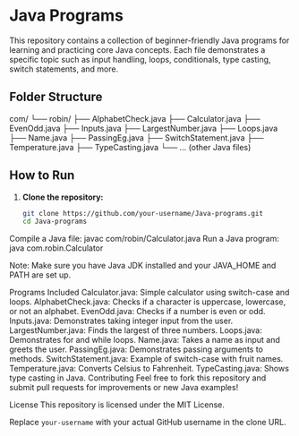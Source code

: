 # Java Programs

This repository contains a collection of beginner-friendly Java programs for learning and practicing core Java concepts. Each file demonstrates a specific topic such as input handling, loops, conditionals, type casting, switch statements, and more.

## Folder Structure
com/ └── robin/ ├── AlphabetCheck.java ├── Calculator.java ├── EvenOdd.java ├── Inputs.java ├── LargestNumber.java ├── Loops.java ├── Name.java ├── PassingEg.java ├── SwitchStatement.java ├── Temperature.java ├── TypeCasting.java └── ... (other Java files)


## How to Run

1. **Clone the repository:**
   ```sh
   git clone https://github.com/your-username/Java-programs.git
   cd Java-programs
   
Compile a Java file:
javac com/robin/Calculator.java
Run a Java program:
java com.robin.Calculator

Note:
Make sure you have Java JDK installed and your JAVA_HOME and PATH are set up.

Programs Included
Calculator.java: Simple calculator using switch-case and loops.
AlphabetCheck.java: Checks if a character is uppercase, lowercase, or not an alphabet.
EvenOdd.java: Checks if a number is even or odd.
Inputs.java: Demonstrates taking integer input from the user.
LargestNumber.java: Finds the largest of three numbers.
Loops.java: Demonstrates for and while loops.
Name.java: Takes a name as input and greets the user.
PassingEg.java: Demonstrates passing arguments to methods.
SwitchStatement.java: Example of switch-case with fruit names.
Temperature.java: Converts Celsius to Fahrenheit.
TypeCasting.java: Shows type casting in Java.
Contributing
Feel free to fork this repository and submit pull requests for improvements or new Java examples!

License
This repository is licensed under the MIT License.

Replace `your-username` with your actual GitHub username in the clone URL.


